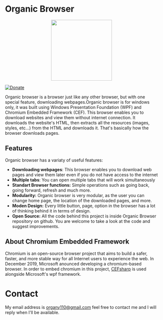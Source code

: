 # Organic Browser


<p align="center">
<img src="https://i.imgur.com/5cSpxTr.png" Height="200" style="float: center;"/>
</p>

[![Donate](https://img.shields.io/badge/Donate-PayPal-green.svg)](https://paypal.me/organic5?locale.x=en_US)

Organic browser is a browser just like any other browser, but with one special feature, downloading webpages.Organic browser is for windows only, it was built using Windows Presentation Foundation (WPF) and Chromium Embedded Framework (CEF). 
This browser enables you to download websites and view them without internet connection. It downloads the website's HTML, then extracts all the resources (images, styles, etc...) from the HTML and downloads it. That's basically how the browser downloads pages.

## Features
Organic browser has a variaty of useful features:
 - **Downloading webpages**: This browser enables you to download web pages and view them 
 later even if you do not have access to the internet
 - **Multiple tabs**: You can open multiple tabs that will work simultaneously
 - **Standart Browser functions:** Simple operations such as going back, going forward, refresh and much more.
 - **Modularity:** Organic browser is very modular, as the user you can change home page,
 the location of the downloaded pages, and more.
 - **Moden Design:** Every little button, page, option in the browser has a lot of thinking behind it in terms of design.
 - **Open Source:** All the code behind this project is inside Organic Browser repository on github. You are welcome to take a look at the code and suggest improvements.
 
 ## About Chromium Embedded Framework
 Chromium is an open-source browser project that aims to build a safer, faster, and more stable way for all Internet users to experience the web. In December 2019, Microsoft anounced developing a chromium-based browser. In order to embed chromium in this project, [CEFsharp](https://github.com/cefsharp/CefSharp) is used alongside Microsoft's wpf framework.
 
 # Contact
 My email address is organy110@gmail.com feel free to contact me and I will reply when I'll be available.
